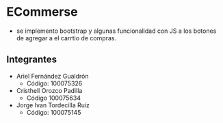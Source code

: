 # ECommerse

- se implemento bootstrap y algunas funcionalidad con JS a los botones de agregar a el carrtio de compras.

## Integrantes

- Ariel Fernández Gualdrón
  - Código: 100075326
- Cristhell Orozco Padilla
  - Código 100075634
- Jorge Ivan Tordecilla Ruiz
  - Código: 100075145
